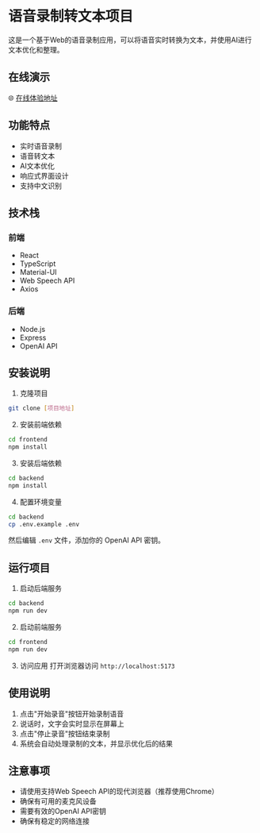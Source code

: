 # 语音录制转文本项目

这是一个基于Web的语音录制应用，可以将语音实时转换为文本，并使用AI进行文本优化和整理。

## 在线演示

🌐 [在线体验地址](https://recordingtotextconverter.it.com/)

## 功能特点

- 实时语音录制
- 语音转文本
- AI文本优化
- 响应式界面设计
- 支持中文识别

## 技术栈

### 前端
- React
- TypeScript
- Material-UI
- Web Speech API
- Axios

### 后端
- Node.js
- Express
- OpenAI API

## 安装说明

1. 克隆项目
```bash
git clone [项目地址]
```

2. 安装前端依赖
```bash
cd frontend
npm install
```

3. 安装后端依赖
```bash
cd backend
npm install
```

4. 配置环境变量
```bash
cd backend
cp .env.example .env
```
然后编辑 `.env` 文件，添加你的 OpenAI API 密钥。

## 运行项目

1. 启动后端服务
```bash
cd backend
npm run dev
```

2. 启动前端服务
```bash
cd frontend
npm run dev
```

3. 访问应用
打开浏览器访问 `http://localhost:5173`

## 使用说明

1. 点击"开始录音"按钮开始录制语音
2. 说话时，文字会实时显示在屏幕上
3. 点击"停止录音"按钮结束录制
4. 系统会自动处理录制的文本，并显示优化后的结果

## 注意事项

- 请使用支持Web Speech API的现代浏览器（推荐使用Chrome）
- 确保有可用的麦克风设备
- 需要有效的OpenAI API密钥
- 确保有稳定的网络连接 